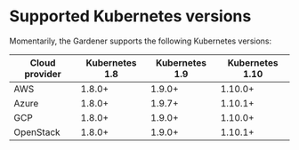 # Supported Kubernetes versions

Momentarily, the Gardener supports the following Kubernetes versions:


| Cloud provider | Kubernetes 1.8 | Kubernetes 1.9 | Kubernetes 1.10 |
| -------------- |----------------| -------------- | --------------- |
| AWS            | 1.8.0+         | 1.9.0+         | 1.10.0+         |
| Azure          | 1.8.0+         | 1.9.7+         | 1.10.1+         |
| GCP            | 1.8.0+         | 1.9.0+         | 1.10.0+         |
| OpenStack      | 1.8.0+         | 1.9.0+         | 1.10.1+         |
